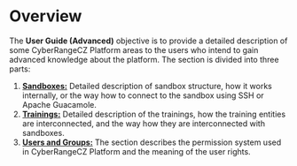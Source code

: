 # Overview

The **User Guide (Advanced)** objective is to provide a detailed description of some CyberRangeCZ Platform areas to the users who intend to gain advanced knowledge about the platform. The section is divided into three parts:

1. **[Sandboxes:](sandboxes/sandboxes-overview.md)** Detailed description of sandbox structure, how it works internally, or the way how to connect to the sandbox using SSH or Apache Guacamole.
2. **[Trainings:](trainings/trainings-overview.md)** Detailed description of the trainings, how the training entities are interconnected, and the way how they are interconnected with sandboxes.
3. **[Users and Groups:](users-and-groups/users-and-groups-overview.md)** The section describes the permission system used in CyberRangeCZ Platform and the meaning of the user rights.
